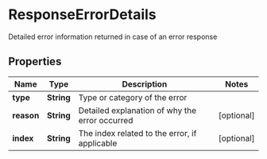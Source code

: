 

# ResponseErrorDetails

Detailed error information returned in case of an error response

## Properties

| Name | Type | Description | Notes |
|------------ | ------------- | ------------- | -------------|
|**type** | **String** | Type or category of the error |  |
|**reason** | **String** | Detailed explanation of why the error occurred |  [optional] |
|**index** | **String** | The index related to the error, if applicable |  [optional] |



